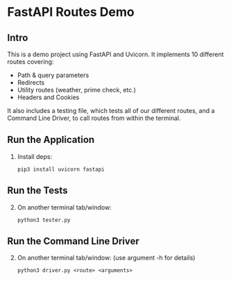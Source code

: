 # FastAPI Routes Demo

## Intro

This is a demo project using FastAPI and Uvicorn. It implements 10 different routes covering:

- Path & query parameters  
- Redirects  
- Utility routes (weather, prime check, etc.)
- Headers and Cookies

It also includes a testing file, which tests all of our different routes, and a Command Line Driver, to call routes from within the terminal.

## Run the Application
1. Install deps:
   ```
   pip3 install uvicorn fastapi
   ```

## Run the Tests

2. On another terminal tab/window:
   ```
   python3 tester.py
   ```

## Run the Command Line Driver

2. On another terminal tab/window: (use argument -h for details)
   ```
   python3 driver.py <route> <arguments>
   ```

